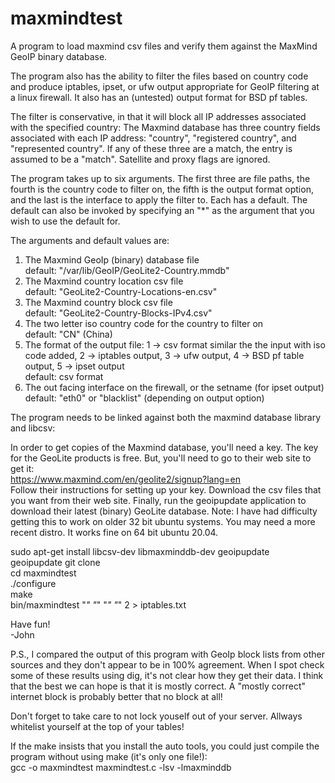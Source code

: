 # maxmindtest
A program to load maxmind csv files and verify them against the MaxMind GeoIP binary database.

The program also has the ability to filter the files based on country code and produce iptables, ipset, 
or ufw output appropriate for GeoIP filtering at a linux firewall. It also has an (untested) output
format for BSD pf tables.

The filter is conservative, in that it will block all IP addresses associated with the specified
country: The Maxmind database has three country fields associated with each IP address: "country",
"registered country", and "represented country". If any of these three are a match, the entry is
assumed to be a "match". Satellite and proxy flags are ignored.

The program takes up to six arguments. The first three are file paths, the fourth is the country
code to filter on, the fifth is the output format option, and the last is the interface to apply
the filter to. Each has a default. The default can also be invoked by specifying an "*" as the 
argument that you wish to use the default for.

The arguments and default values are:

1) The Maxmind GeoIp (binary) database file<br>
   default: "/var/lib/GeoIP/GeoLite2-Country.mmdb"
2) The Maxmind country location csv file<br>
   default: "GeoLite2-Country-Locations-en.csv"
3) The Maxmind country block csv file<br>
   default: "GeoLite2-Country-Blocks-IPv4.csv"
4) The two letter iso country code for the country to filter on<br>
   default: "CN" (China)
5) The format of the output file: 1 -> csv format similar the the input with iso code added, 2 -> iptables output, 3 -> ufw output, 4 -> BSD pf table output, 5 -> ipset output<br>
   default: csv format
6) The out facing interface on the firewall, or the setname (for ipset output)<br>
   default: "eth0" or "blacklist" (depending on output option)

The program needs to be linked against both the maxmind database library and libcsv:<br>

In order to get copies of the Maxmind database, you'll need a key. The key for the GeoLite
products is free. But, you'll need to go to their web site to get it:<br>
https://www.maxmind.com/en/geolite2/signup?lang=en <br>
Follow their instructions for setting up your key. Download the csv files that you want
from their web site. Finally, run the geoipupdate application to download their latest
(binary) GeoLite database. Note: I have had difficulty getting this to work on older
32 bit ubuntu systems. You may need a more recent distro. It works fine on 64 bit ubuntu 20.04.

sudo apt-get install libcsv-dev libmaxminddb-dev geoipupdate<br>
geoipupdate
git clone <this github repo><br>
cd maxmindtest<br>
./configure<br>
make<br>
bin/maxmindtest "*" "*" "*" "*" 2  > iptables.txt<br>

Have fun!<br>
-John

P.S.,
   I compared the output of this program with GeoIp block lists from other sources and they don't 
   appear to be in 100% agreement. When I spot check some of these results using dig, it's not
   clear how they get their data. I think that the best we can hope is that it is mostly correct.
   A "mostly correct" internet block is probably better that no block at all!
   
   Don't forget to take care to not lock youself out of your server. Allways whitelist yourself at
   the top of your tables!
   
   If the make insists that you install the auto tools, you could just compile the program without
   using make (it's only one file!):<br>
   gcc -o maxmindtest maxmindtest.c -lsv -lmaxminddb<br>
